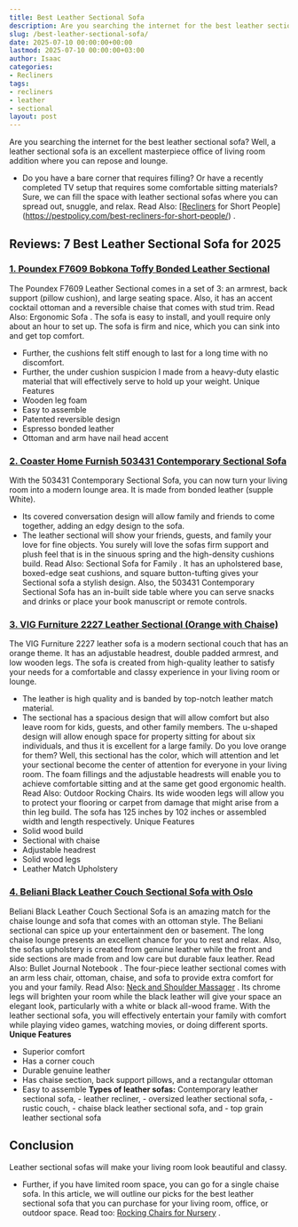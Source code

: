 ```yaml
---
title: Best Leather Sectional Sofa
description: Are you searching the internet for the best leather sectional sofa? Well, a leather sectional sofa is an excellent masterpiece office of living room addition...
slug: /best-leather-sectional-sofa/
date: 2025-07-10 00:00:00+00:00
lastmod: 2025-07-10 00:00:00+03:00
author: Isaac
categories:
- Recliners
tags:
- recliners
- leather
- sectional
layout: post
---
```

Are you searching the internet for the best leather sectional sofa? Well, a leather sectional sofa is an excellent masterpiece office of living room addition where you can repose and lounge.
- Do you have a bare corner that requires filling? Or have a recently completed TV setup that requires some comfortable sitting materials?
Sure, we can fill the space with leather sectional sofas where you can spread out, snuggle, and relax. Read Also:
[[Recliners](https://pestpolicy.com/best-reclining-sectional-sofas/) for Short People](https://pestpolicy.com/best-recliners-for-short-people/)
.
## Reviews: 7 Best Leather Sectional Sofa for 2025
### [1. Poundex F7609 Bobkona Toffy Bonded Leather Sectional](https://www.amazon.com/dp/B01CAJSJR4/?tag=p-policy-20)
The Poundex F7609 Leather Sectional comes in a set of 3: an armrest, back support (pillow cushion), and large seating space.
Also, it has an accent cocktail ottoman and a reversible chaise that comes with stud trim. Read Also:
Ergonomic Sofa
.
The sofa is easy to install, and youll require only about an hour to set up. The sofa is firm and nice, which you can sink into and get top comfort.
- Further, the cushions felt stiff enough to last for a long time with no discomfort.
- Further, the under cushion suspicion I made from a heavy-duty elastic material that will effectively serve to hold up your weight.
Unique Features
- Wooden leg foam
- Easy to assemble
- Patented reversible design
- Espresso bonded leather
- Ottoman and arm have nail head accent

### [2. Coaster Home Furnish 503431 Contemporary Sectional Sofa](https://www.amazon.com/dp/B00R2P6N8O/?tag=p-policy-20)
With the 503431 Contemporary Sectional Sofa, you can now turn your living room into a modern lounge area. It is made from bonded leather (supple White).
- Its covered conversation design will allow family and friends to come together, adding an edgy design to the sofa.
- The leather sectional will show your friends, guests, and family your love for fine objects.
You surely will love the sofas firm support and plush feel that is in the sinuous spring and the high-density cushions build. Read Also:
Sectional Sofa for Family
.
It has an upholstered base, boxed-edge seat cushions, and square button-tufting gives your Sectional sofa a stylish design.
Also, the 503431 Contemporary Sectional Sofa has an in-built side table where you can serve snacks and drinks or place your book manuscript or remote controls.

### [3. VIG Furniture 2227 Leather Sectional (Orange with Chaise)](https://www.amazon.com/dp/B00CRT52ZA/tag=p-policy-20)
The VIG Furniture 2227 leather sofa is a modern sectional couch that has an orange theme. It has an adjustable headrest, double padded armrest, and low wooden legs.
The sofa is created from high-quality leather to satisfy your needs for a comfortable and classy experience in your living room or lounge.
- The leather is high quality and is banded by top-notch leather match material.
- The sectional has a spacious design that will allow comfort but also leave room for kids, guests, and other family members.
The u-shaped design will allow enough space for property sitting for about six individuals, and thus it is excellent for a large family.
Do you love orange for them? Well, this sectional has the color, which will attention and let your sectional become the center of attention for everyone in your living room.
The foam fillings and the adjustable headrests will enable you to achieve comfortable sitting and at the same get good ergonomic health. Read Also:
Outdoor Rocking Chairs.
Its wide wooden legs will allow you to protect your flooring or carpet from damage that might arise from a thin leg build. The sofa has 125 inches by 102 inches or assembled width and length respectively.
Unique Features
- Solid wood build
- Sectional with chaise
- Adjustable headrest
- Solid wood legs
- Leather Match Upholstery
### [4. Beliani Black Leather Couch Sectional Sofa with Oslo](https://www.amazon.com/dp/B00TB2J0KE/?tag=p-policy-20)
Beliani Black Leather Couch Sectional Sofa is an amazing match for the chaise lounge and sofa that comes with an ottoman style.
The Beliani sectional can spice up your entertainment den or basement. The long chaise lounge presents an excellent chance for you to rest and relax.
Also, the sofas upholstery is created from genuine leather while the front and side sections are made from and low care but durable faux leather. Read Also:
Bullet Journal Notebook
.
The four-piece leather sectional comes with an arm
less chair, ottoman, chaise, and sofa to provide extra comfort for you and your family. Read Also:
[Neck and Shoulder Massager](https://pestpolicy.com/best-neck-and-shoulder-massager/)
.
Its chrome legs will brighten your room while the black leather will give your space an elegant look, particularly with a white or black all-wood frame.
With the leather sectional sofa, you will effectively entertain your family with comfort while playing video games, watching movies, or doing different sports.
**Unique Features**
- Superior comfort
- Has a corner couch
- Durable genuine leather
- Has chaise section, back support pillows, and a rectangular ottoman
- Easy to assemble
**Types of leather sofas:**
Contemporary leather sectional sofa, - leather recliner, - oversized leather sectional sofa, - rustic couch, - chaise black leather sectional sofa, and - top grain leather sectional sofa
## Conclusion
Leather sectional sofas will make your living room look beautiful and classy.
- Further, if you have limited room space, you can go for a single chaise sofa.
In this article, we will outline our picks for the best leather sectional sofa that you can purchase for your living room, office, or outdoor space. Read too:
[Rocking Chairs for Nursery](https://pestpolicy.com/best-rocking-chairs-for-nursery/)
.
